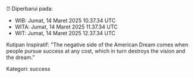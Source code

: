 ⏰ Diperbarui pada:
- WIB: Jumat, 14 Maret 2025 10.37.34 UTC
- WITA: Jumat, 14 Maret 2025 11.37.34 UTC
- WIT: Jumat, 14 Maret 2025 12.37.34 UTC

Kutipan Inspiratif:
"The negative side of the American Dream comes when people pursue success at any cost, which in turn destroys the vision and the dream."


Kategori: success

